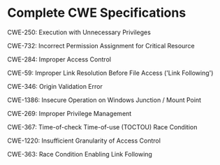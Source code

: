 

# Complete CWE Specifications

CWE-250: Execution with Unnecessary Privileges

CWE-732: Incorrect Permission Assignment for Critical Resource

CWE-284: Improper Access Control

CWE-59: Improper Link Resolution Before File Access ('Link Following')

CWE-346: Origin Validation Error

CWE-1386: Insecure Operation on Windows Junction / Mount Point

CWE-269: Improper Privilege Management

CWE-367: Time-of-check Time-of-use (TOCTOU) Race Condition

CWE-1220: Insufficient Granularity of Access Control

CWE-363: Race Condition Enabling Link Following